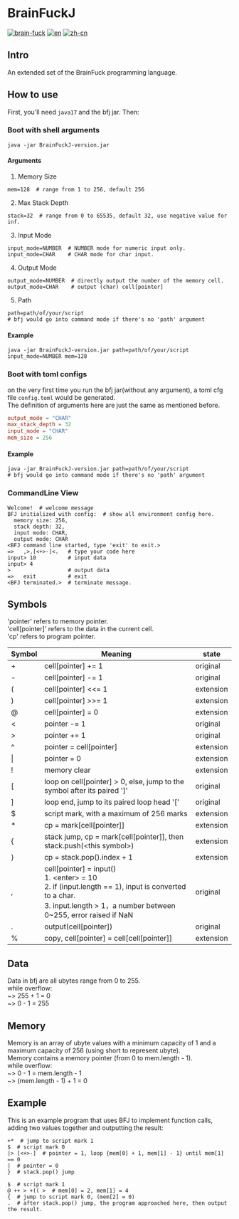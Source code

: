 # BrainFuckJ
[![brain-fuck](https://img.shields.io/badge/brain-fuck-blue.svg)]()
[![en](https://img.shields.io/badge/lang-en-red.svg)](https://github.com/MegumiKasuga/BrainFuckJ/blob/master/readme.md)
[![zh-cn](https://img.shields.io/badge/lang-汉语-green.svg)](https://github.com/MegumiKasuga/BrainFuckJ/blob/master/readme.zh-cn.md)

## Intro
An extended set of the BrainFuck programming language.

## How to use
First, you'll need `java17` and the bfj jar. Then:
### Boot with shell arguments
```shell
java -jar BrainFuckJ-version.jar
```
#### Arguments
1. Memory Size
```shell
mem=128  # range from 1 to 256, default 256
```
2. Max Stack Depth
```shell
stack=32  # range from 0 to 65535, default 32, use negative value for inf.
```
3. Input Mode
```shell
input_mode=NUMBER  # NUMBER mode for numeric input only.
input_mode=CHAR    # CHAR mode for char input.
```
4. Output Mode
```shell
output_mode=NUMBER  # directly output the number of the memory cell.
output_mode=CHAR    # output (char) cell[pointer]
```

5. Path
```shell
path=path/of/your/script  
# bfj would go into command mode if there's no 'path' argument
```

#### Example
```shell
java -jar BrainFuckJ-version.jar path=path/of/your/script input_mode=NUMBER mem=128
```

### Boot with toml configs
on the very first time you run the bfj jar(without any argument), 
a toml cfg file `config.toml` would be generated.
<br> The definition of arguments here are just the same as mentioned before.
```toml
output_mode = "CHAR"
max_stack_depth = 32
input_mode = "CHAR"
mem_size = 256
```

#### Example
```shell
java -jar BrainFuckJ-version.jar path=path/of/your/script  
# bfj would go into command mode if there's no 'path' argument
```

### CommandLine View
```shell
Welcome!  # welcome message
BFJ initialized with config:  # show all environment config here.
  memory size: 256,
  stack depth: 32,
  input mode: CHAR,
  output mode: CHAR
<BFJ command line started, type 'exit' to exit.>
=>   ,>,[<+>-]<.   # type your code here
input> 10          # input data
input> 4         
>                  # output data
=>   exit          # exit
<BFJ terminated.>  # terminate message.
```


## Symbols
'pointer' refers to memory pointer.
<br>'cell\[pointer\]' refers to the data in the current cell. 
<br>'cp' refers to program pointer.

| Symbol | Meaning                                                                                                                                                                       | state     |
|--------|-------------------------------------------------------------------------------------------------------------------------------------------------------------------------------|-----------|
| +      | cell\[pointer\] += 1                                                                                                                                                          | original  |
| -      | cell\[pointer\] -= 1                                                                                                                                                          | original  |
| (      | cell\[pointer\] <<= 1                                                                                                                                                         | extension |
| )      | cell\[pointer\] >>= 1                                                                                                                                                         | extension |
| @      | cell\[pointer\] = 0                                                                                                                                                           | extension |
| \<     | pointer -= 1                                                                                                                                                                  | original  |
| \>     | pointer += 1                                                                                                                                                                  | original  |
| ^      | pointer = cell\[pointer\]                                                                                                                                                     | extension |
| \|     | pointer = 0                                                                                                                                                                   | extension |
| !      | memory clear                                                                                                                                                                  | extension |
| [      | loop on cell\[pointer\] > 0, else, jump to the symbol after its paired '\]'                                                                                                   | original  |
| ]      | loop end, jump to its paired loop head '\['                                                                                                                                   | original  |
| $      | script mark, with a maximum of 256 marks                                                                                                                                      | extension |
| *      | cp = mark\[cell\[pointer\]\]                                                                                                                                                  | extension |
| {      | stack jump, cp = mark\[cell\[pointer\]\], then stack.push(\<this symbol\>)                                                                                                    | extension |
| }      | cp = stack.pop().index + 1                                                                                                                                                    | extension |
| ,      | cell\[pointer\] = input()<br>1. \<enter\> = 10<br>2. if (input.length == 1), input is converted to a char.<br>3. input.length > 1，a number between 0~255, error raised if NaN | original  |
| .      | output(cell\[pointer\])                                                                                                                                                       | original  |
| %      | copy, cell\[pointer\] = cell\[cell\[pointer\]\]                                                                                                                               | extension |


## Data
Data in bfj are all ubytes range from 0 to 255. 
<br> while overflow:
<br> ~> 255 + 1 = 0
<br> ~> 0 - 1 = 255

## Memory
Memory is an array of ubyte values with a minimum capacity of 1 and a maximum capacity of 256 (using short to represent ubyte).
<br>Memory contains a memory pointer (from 0 to mem.length - 1).
<br> while overflow:
<br> ~> 0 - 1 = mem.length - 1
<br> ~> (mem.length - 1) + 1 = 0

## Example
This is an example program that uses BFJ to implement function calls, adding two values together and outputting the result:
```BrainFuck
+*  # jump to script mark 1
$  # script mark 0  
|> [<+>-]  # pointer = 1, loop {mem[0] + 1, mem[1] - 1} until mem[1] == 0  
|  # pointer = 0  
}  # stack.pop() jump  
  
$  # script mark 1  
@ ++ > +(( >  # mem[0] = 2, mem[1] = 4  
{  # jump to script mark 0, (mem[2] = 0) 
.  # after stack.pop() jump, the program approached here, then output the result.
```


